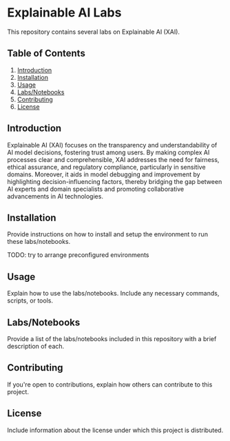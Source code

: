 # Explainable AI Labs

This repository contains several labs on Explainable AI (XAI). 

## Table of Contents

1. [Introduction](#introduction)
2. [Installation](#installation)
3. [Usage](#usage)
4. [Labs/Notebooks](#labsnotebooks)
5. [Contributing](#contributing)
6. [License](#license)

## Introduction

Explainable AI (XAI) focuses on the transparency and understandability of AI model decisions, fostering trust among users. By making complex AI processes clear and comprehensible, XAI addresses the need for fairness, ethical assurance, and regulatory compliance, particularly in sensitive domains. Moreover, it aids in model debugging and improvement by highlighting decision-influencing factors, thereby bridging the gap between AI experts and domain specialists and promoting collaborative advancements in AI technologies.

## Installation

Provide instructions on how to install and setup the environment to run these labs/notebooks.

TODO: try to arrange preconfigured environments

## Usage

Explain how to use the labs/notebooks. Include any necessary commands, scripts, or tools.

## Labs/Notebooks

Provide a list of the labs/notebooks included in this repository with a brief description of each.

## Contributing

If you're open to contributions, explain how others can contribute to this project.

## License

Include information about the license under which this project is distributed.